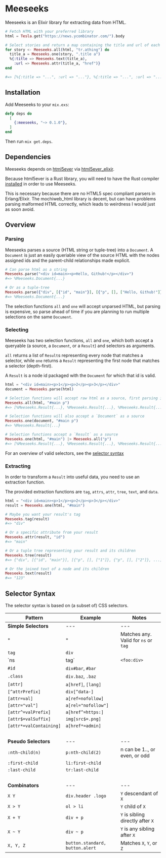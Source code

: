 # Meeseeks

Meeseeks is an Elixir library for extracting data from HTML.

```elixir
# Fetch HTML with your preferred library
html = Tesla.get("https://news.ycombinator.com/").body

# Select stories and return a map containing the title and url of each
for story <- Meeseeks.all(html, "tr.athing") do
  title_a = Meeseeks.one(story, ".title a")
  %{:title => Meeseeks.text(title_a),
    :url => Meeseeks.attr(title_a, "href")}
end

#=> [%{:title => "...", :url => "..."}, %{:title => "...", :url => "..."}, ...]
```

## Installation

Add Meeseeks to your `mix.exs`:

```elixir
defp deps do
  [
    {:meeseeks, "~> 0.1.0"},
  ]
end
```

Then run `mix get.deps`.

## Dependencies

Meeseeks depends on [html5ever](https://github.com/servo/html5ever) via [html5ever_elixir](https://github.com/hansihe/html5ever_elixir).

Because html5ever is a Rust library, you will need to have the Rust compiler [installed](https://www.rust-lang.org/en-US/install.html) in order to use Meeseeks.

This is necessary because there are no HTML5 spec compliant parsers in Erlang/Elixir. The mochiweb_html library is decent, but can have problems parsing malformed HTML correctly, which leads to weirdness I would just as soon avoid.

## Overview

### Parsing

Meeseeks parses a source (HTML string or tuple-tree) into a `Document`. A `Document` is just an easily queriable view of the source HTML with the nodes assigned ids and the parent-child relationships made explicit.

```elixir
# Can parse html as a string
Meeseeks.parse("<div id=main><p>Hello, Github!</p></div>")
#=> %Meeseeks.Document{...}

# Or as a tuple-tree
Meeseeks.parse({"div", [{"id", "main"}], [{"p", [], ["Hello, Github!"]}]})
#=> %Meeseeks.Document{...}
```

The selection functions `all` and `one` will accept unparsed HTML, but parsing is expensive, so parse ahead of time if you are planning to run multiple selections on the same `Document`.

### Selecting

Meeseeks has two selection functions, `all` and `one`, which both accept a queryable (a source, a `Document`, or a `Result`) and selectors as arguments.

`all` returns a list of `Result`s representing every node that matches a selector, while `one` returns a `Result` representing the first node that matches a selector (depth-first).

A `Result` is a node id packaged with the `Document` for which that id is valid.

```elixir
html = "<div id=main><p>1</p><p>2</p><p>3</p></div>"
document = Meeseeks.parse(html)

# Selection functions will accept raw html as a source, first parsing it
Meeseeks.all(html, "#main p")
#=> [%Meeseeks.Result{...}, %Meeseeks.Result{...}, %Meeseeks.Result{...}]

# Selection functions will also accept a `Document` as a source
Meeseeks.one(document, "#main p")
#=> %Meeseeks.Result{...}

# Selection functions accept a `Result` as a source
Meeseeks.one(html, "#main") |> Meeseeks.all("p")
#=> [%Meeseeks.Result{...}, %Meeseeks.Result{...}, %Meeseeks.Result{...}]
```

For an overview of valid selectors, see the [selector syntax](#selector-syntax)

### Extracting

In order to transform a `Result` into useful data, you need to use an extraction function.

The provided extraction functions are `tag`, `attrs`, `attr`, `tree`, `text`, and `data`.

```elixir
html = "<div id=main><p>1</p><p>2</p><p>3</p></div>"
result = Meeseeks.one(html, "#main")

# Maybe you want your result's tag
Meeseeks.tag(result)
#=> "div"

# Or a specific attribute from your result
Meeseeks.attr(result, "id")
#=> "main"

# Or a tuple tree representing your result and its children
Meeseeks.tree(result)
#=> {"div", [{"id", "main"}], [{"p", [], ["1"]}, {"p", [], ["2"]}, ...]}

# Or the joined text of a node and its children
Meeseeks.text(result)
#=> "123"
```

## Selector Syntax

The selector syntax is based on (a subset of) CSS selectors.

| Pattern | Example | Notes |
| --- | --- | --- |
| **Simple Selectors** | --- | --- |
| `*` | `*` | Matches any. Valid for `ns` or `tag` |
| `tag` | `div` | |
| `ns|tag` | `<foo:div>` | |
| `#id` | `div#bar`, `#bar` | |
| `.class` | `div.baz`, `.baz` | |
| `[attr]` | `a[href]`, `[lang]` | |
| `[^attrPrefix]` | `div[^data-]` | |
| `[attr=val]` | `a[ref=nofollow]` | |
| `[attr="val"]` | `a[rel="nofollow"]` | |
| `[attr^=valPrefix]` | `a[href^=https:]` | |
| `[attr$=valSuffix]` | `img[src$=.png]` | |
| `[attr*=valContaining]` | `a[href*=admin]` | |
| &#8203; | | |
| **Pseudo Selectors** | --- | --- |
| `:nth-child(n)` | `p:nth-child(2)` | n can be 1.., or even, or odd |
| `:first-child` | `li:first-child` | |
| `:last-child` | `tr:last-child` | |
| &#8203; | | |
| **Combinators** | --- | --- |
| `X Y` | `div.header .logo` | `Y` descendant of `X` |
| `X > Y` | `ol > li` | `Y` child of `X` |
| `X + Y` | `div + p` | `Y` is sibling directly after `X` |
| `X ~ Y` | `div ~ p` | `Y` is any sibling after `X` |
| `X, Y, Z` | `button.standard, button.alert` | Matches `X`, `Y`, or `Z` |
